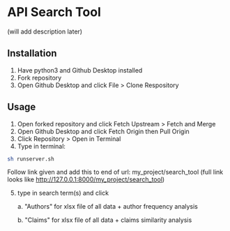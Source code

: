 # API Search Tool

(will add description later)

## Installation

1. Have python3 and Github Desktop installed
2. Fork repository
3. Open Github Desktop and click File > Clone Respository

## Usage

1. Open forked repository and click Fetch Upstream > Fetch and Merge
2. Open Github Desktop and click Fetch Origin then Pull Origin
3. Click Repository > Open in Terminal
4. Type in terminal:

```bash
sh runserver.sh
```

Follow link given and add this to end of url:
my_project/search_tool
(full link looks like http://127.0.0.1:8000/my_project/search_tool)

5. type in search term(s) and click 

    a. "Authors" for xlsx file of all data + author frequency analysis
    
    b. "Claims" for xlsx file of all data + claims similarity analysis
